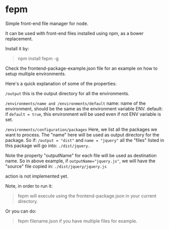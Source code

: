# fepm
Simple front-end file manager for node.

It can be used with front-end files installed using npm, as a bower replacement.

Install it by:
> npm install fepm -g

Check the frontend-package-example.json file for an example on how to setup multiple
environments.

Here's a quick explanation of some of the properties:

```/output```
this is the output directory for all the environments.

```/environments/name and /environments/default```
name: name of the environment, should be the same as the environment 
variable ENV.
default: if ```default = true```, this environment will be used even if not ENV 
variable is set.

```/environments/configuration/packages```
Here, we list all the packages we want to process. The "name" here will be 
used as output directory for the package. So if:
```/output = "dist"``` and ```name = "jquery"``` all the "files" listed in 
this package will go into:
```./dist/jquery.```

Note the property "outputName" for each file will be used as destination
name. So in above example, if ```outputName="jquery.js"```, we will have the
"source" file copied in: 
```./dist/jquery/jquery.js```

action is not implemented yet.

Note, in order to run it:
>fepm
will execute using the frontend-package.json in your current directory.

Or you can do:
>fepm filename.json
if you have multiple files for example.